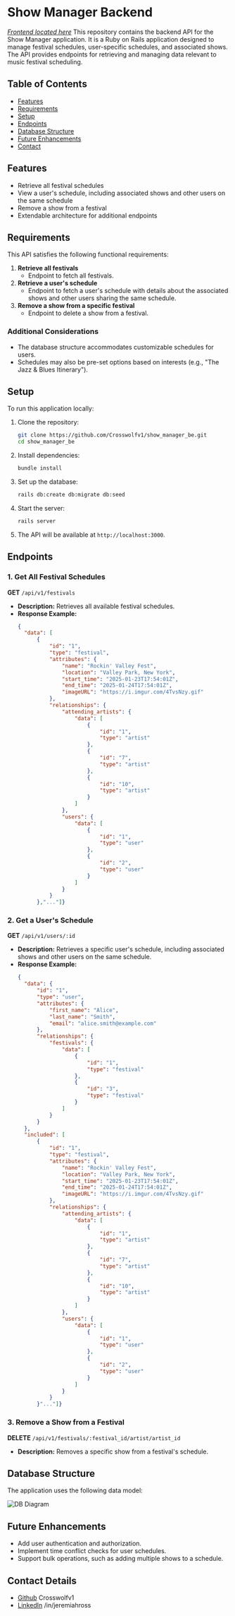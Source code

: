 # Show Manager Backend
*[Frontend located here](https://github.com/Crosswolfv1/show_manager_fe)*
This repository contains the backend API for the Show Manager application. It is a Ruby on Rails application designed to manage festival schedules, user-specific schedules, and associated shows. The API provides endpoints for retrieving and managing data relevant to music festival scheduling.

## Table of Contents
- [Features](#features)
- [Requirements](#requirements)
- [Setup](#setup)
- [Endpoints](#endpoints)
- [Database Structure](#database-structure)
- [Future Enhancements](#future-enhancements)
- [Contact](#contact_details)

## Features
- Retrieve all festival schedules
- View a user's schedule, including associated shows and other users on the same schedule
- Remove a show from a festival
- Extendable architecture for additional endpoints

## Requirements
This API satisfies the following functional requirements:

1. **Retrieve all festivals**
   - Endpoint to fetch all festivals.
2. **Retrieve a user's schedule**
   - Endpoint to fetch a user's schedule with details about the associated shows and other users sharing the same schedule.
3. **Remove a show from a specific festival**
   - Endpoint to delete a show from a festival.

### Additional Considerations
- The database structure accommodates customizable schedules for users.
- Schedules may also be pre-set options based on interests (e.g., "The Jazz & Blues Itinerary").

## Setup

To run this application locally:

1. Clone the repository:
   ```bash
   git clone https://github.com/Crosswolfv1/show_manager_be.git
   cd show_manager_be
   ```

2. Install dependencies:
   ```bash
   bundle install
   ```

3. Set up the database:
   ```bash
   rails db:create db:migrate db:seed
   ```

4. Start the server:
   ```bash
   rails server
   ```

5. The API will be available at `http://localhost:3000`.

## Endpoints

### 1. Get All Festival Schedules
**GET** `/api/v1/festivals`
- **Description:** Retrieves all available festival schedules.
- **Response Example:**
  ```json
  {
    "data": [
        {
            "id": "1",
            "type": "festival",
            "attributes": {
                "name": "Rockin' Valley Fest",
                "location": "Valley Park, New York",
                "start_time": "2025-01-23T17:54:01Z",
                "end_time": "2025-01-24T17:54:01Z",
                "imageURL": "https://i.imgur.com/4TvsNzy.gif"
            },
            "relationships": {
                "attending_artists": {
                    "data": [
                        {
                            "id": "1",
                            "type": "artist"
                        },
                        {
                            "id": "7",
                            "type": "artist"
                        },
                        {
                            "id": "10",
                            "type": "artist"
                        }
                    ]
                },
                "users": {
                    "data": [
                        {
                            "id": "1",
                            "type": "user"
                        },
                        {
                            "id": "2",
                            "type": "user"
                        }
                    ]
                }
            }
        },"..."]}
  ```

### 2. Get a User's Schedule
**GET** `/api/v1/users/:id`
- **Description:** Retrieves a specific user's schedule, including associated shows and other users on the same schedule.
- **Response Example:**
  ```json
  {
    "data": {
        "id": "1",
        "type": "user",
        "attributes": {
            "first_name": "Alice",
            "last_name": "Smith",
            "email": "alice.smith@example.com"
        },
        "relationships": {
            "festivals": {
                "data": [
                    {
                        "id": "1",
                        "type": "festival"
                    },
                    {
                        "id": "3",
                        "type": "festival"
                    }
                ]
            }
        }
    },
    "included": [
        {
            "id": "1",
            "type": "festival",
            "attributes": {
                "name": "Rockin' Valley Fest",
                "location": "Valley Park, New York",
                "start_time": "2025-01-23T17:54:01Z",
                "end_time": "2025-01-24T17:54:01Z",
                "imageURL": "https://i.imgur.com/4TvsNzy.gif"
            },
            "relationships": {
                "attending_artists": {
                    "data": [
                        {
                            "id": "1",
                            "type": "artist"
                        },
                        {
                            "id": "7",
                            "type": "artist"
                        },
                        {
                            "id": "10",
                            "type": "artist"
                        }
                    ]
                },
                "users": {
                    "data": [
                        {
                            "id": "1",
                            "type": "user"
                        },
                        {
                            "id": "2",
                            "type": "user"
                        }
                    ]
                }
            }
        }"..."]}
  ```

### 3. Remove a Show from a Festival
**DELETE** `/api/v1/festivals/:festival_id/artist/artist_id`
- **Description:** Removes a specific show from a festival's schedule.

## Database Structure
The application uses the following data model:

![DB Diagram](./readme%20artifacts/Screenshot%202025-01-22%20at%2012.32.36.png)

## Future Enhancements
- Add user authentication and authorization.
- Implement time conflict checks for user schedules.
- Support bulk operations, such as adding multiple shows to a schedule.

## Contact Details
- [Github](https://github.com/Crosswolfv1) Crosswolfv1
- [LinkedIn](https://www.linkedin.com/in/jeremiahross/) /in/jeremiahross
